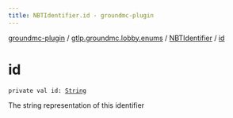 ```yaml
---
title: NBTIdentifier.id - groundmc-plugin
---
```


[groundmc-plugin](../../index.html) / [gtlp.groundmc.lobby.enums](../index.html) / [NBTIdentifier](index.html) / [id](.)

# id

`private val id: `[`String`](https://kotlinlang.org/api/latest/jvm/stdlib/kotlin/-string/index.html)

The string representation of this identifier

